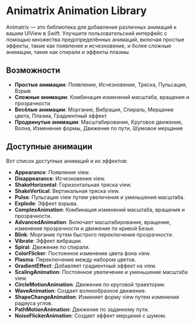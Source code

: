 # Animatrix Animation Library

Animatrix — это библиотека для добавления различных анимаций к вашим UIView в Swift. Улучшите пользовательский интерфейс с помощью множества предопределённых анимаций, включая простые эффекты, такие как появление и исчезновение, и более сложные анимации, такие как спирали и эффекты плазмы.

## Возможности

- **Простые анимации**: Появление, Исчезновение, Тряска, Пульсация, Взрыв
- **Сложные анимации**: Комбинация изменений масштаба, вращения и прозрачности
- **Весёлые анимации**: Моргание, Вибрация, Спираль, Мерцание цвета, Плазма, Градиентный эффект
- **Продвинутые анимации**: Масштабирование, Круговое движение, Волна, Изменение формы, Движение по пути, Шумовое мерцание

## Доступные анимации

Вот список доступных анимаций и их эффектов:

- **Appearance**: Появление view.
- **Disappearance**: Исчезновение view.
- **ShakeHorizontal**: Горизонтальная тряска view.
- **ShakeVertical**: Вертикальная тряска view.
- **Pulse**: Пульсация view путем увеличения и уменьшения масштаба.
- **Explode**: Эффект взрыва.
- **ComplexAnimation**: Комбинация изменений масштаба, вращения и прозрачности.
- **AdvancedAnimation**: Включает масштабирование, вращение, изменение прозрачности и движение по кривой Безье.
- **Blink**: Моргание путем быстрого переключения прозрачности.
- **Vibrate**: Эффект вибрации.
- **Spiral**: Движение по спирали.
- **ColorFlicker**: Постоянное изменение цвета фона view.
- **Plasma**: Переключение между набором цветов.
- **GradientEffect**: Добавляет градиентный эффект на view.
- **ScalingAnimation**: Постоянное увеличение и уменьшение масштаба view.
- **CircleMotionAnimation**: Движение по круговой траектории.
- **WaveAnimation**: Создает волнообразное движение.
- **ShapeChangeAnimation**: Изменяет форму view путем изменения радиуса углов.
- **PathMotionAnimation**: Движение по заданному пути.
- **NoiseFlickerAnimation**: Создает эффект мерцания с шумом.
